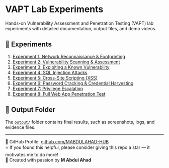 # VAPT Lab Experiments

Hands-on Vulnerability Assessment and Penetration Testing (VAPT) lab experiments with detailed documentation, output files, and demo videos.

## 🔬 Experiments

1. [Experiment 1: Network Reconnaissance & Footprinting](Experiment-1-Network-Reconnaissance/)
2. [Experiment 2: Vulnerability Scanning & Assessment](Experiment-2-Vulnerability-Scanning/)
3. [Experiment 3: Exploiting a Known Vulnerability](Experiment-3-Known-Vulnerability-Exploit/)
4. [Experiment 4: SQL Injection Attacks](Experiment-4-SQL-Injection/)
5. [Experiment 5: Cross-Site Scripting (XSS)](Experiment-5-XSS-Attacks/)
6. [Experiment 6: Password Cracking & Credential Harvesting](Experiment-6-Password-Cracking/)
7. [Experiment 7: Privilege Escalation](Experiment-7-Privilege-Escalation/)
8. [Experiment 8: Full Web App Penetration Test](Experiment-8-WebApp-Pentest/)

## 📂 Output Folder
The [`output/`](output/) folder contains final results, such as screenshots, logs, and evidence files.

---

🔗 GitHub Profile: [github.com/MABDULAHAD-HUB](https://github.com/MABDULAHAD-HUB)  
⭐ If you found this helpful, please consider giving this repo a star — it motivates me to do more!  
🙌 Created with passion by **M Abdul Ahad**
